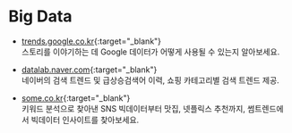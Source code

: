 # Big Data

- [trends.google.co.kr](https://trends.google.co.kr){:target="_blank"}  
   스토리를 이야기하는 데 Google 데이터가 어떻게 사용될 수 있는지 알아보세요.

- [datalab.naver.com](https://datalab.naver.com){:target="_blank"}  
   네이버의 검색 트렌드 및 급상승검색어 이력, 쇼핑 카테고리별 검색 트렌드 제공.

- [some.co.kr](https://some.co.kr){:target="_blank"}  
   키워드 분석으로 찾아낸 SNS 빅데이터부터 맛집, 넷플릭스 추천까지, 썸트렌드에서 빅데이터 인사이트를 찾아보세요.
